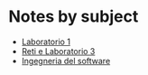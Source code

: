 # Notes by subject


- [Laboratorio 1](lab1.md)
- [Reti e Laboratorio 3](reti.md)
- [Ingegneria del software](is.md)

<!-- - [Computability and complexity](ecc.md) -->
<!-- - [Software validation and verification](svv.md) -->




<!-- ## Timetables -->

<!-- - [Classrooms](https://unipi.prod.up.cineca.it/calendarioPubblico/linkCalendarioId=63223a029f080a0aab032afc) -->
<!-- - [My courses](orario.md) -->
